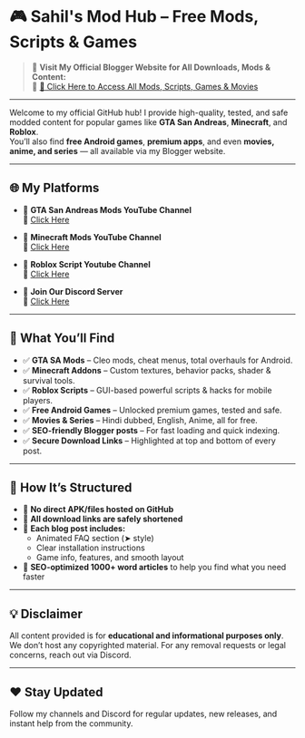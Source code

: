 # 🎮 Sahil's Mod Hub – Free Mods, Scripts & Games

> 📌 **Visit My Official Blogger Website for All Downloads, Mods & Content:**  
> 🔗 [🚀 Click Here to Access All Mods, Scripts, Games & Movies](https://skazther.blogspot.com/?m=1)

---

Welcome to my official GitHub hub! I provide high-quality, tested, and safe modded content for popular games like **GTA San Andreas**, **Minecraft**, and **Roblox**.  
You’ll also find **free Android games**, **premium apps**, and even **movies, anime, and series** — all available via my Blogger website.

---

## 🌐 My Platforms

- 📱 **GTA San Andreas Mods YouTube Channel**  
  🔗 [Click Here](https://www.youtube.com/channel/UCL8hGwrtkFUTfgeFOwKx7Lg)

- 🧱 **Minecraft Mods YouTube Channel**  
  🔗 [Click Here](https://www.youtube.com/channel/UC7Sgjl-P_YztatA-pJFE-kg)

- 🤖 **Roblox Script Youtube Channel**  
  🔗 [Click Here](https://www.youtube.com/channel/UC8a8n-s-YyBgTZecleOrlDQ)

- 💬 **Join Our Discord Server**  
  🔗 [Click Here](https://discord.gg/J7ANVGaEWx)

---

## 📂 What You’ll Find

- ✅ **GTA SA Mods** – Cleo mods, cheat menus, total overhauls for Android.
- ✅ **Minecraft Addons** – Custom textures, behavior packs, shader & survival tools.
- ✅ **Roblox Scripts** – GUI-based powerful scripts & hacks for mobile players.
- ✅ **Free Android Games** – Unlocked premium games, tested and safe.
- ✅ **Movies & Series** – Hindi dubbed, English, Anime, all for free.
- ✅ **SEO-friendly Blogger posts** – For fast loading and quick indexing.
- ✅ **Secure Download Links** – Highlighted at top and bottom of every post.

---

## 🚀 How It’s Structured

- 🔐 **No direct APK/files hosted on GitHub**
- 🔗 **All download links are safely shortened**
- 📄 **Each blog post includes:**
  - Animated FAQ section (➤ style)
  - Clear installation instructions
  - Game info, features, and smooth layout
- 🔎 **SEO-optimized 1000+ word articles** to help you find what you need faster

---

## 💡 Disclaimer

All content provided is for **educational and informational purposes only**.  
We don’t host any copyrighted material. For any removal requests or legal concerns, reach out via Discord.

---

## ❤️ Stay Updated

Follow my channels and Discord for regular updates, new releases, and instant help from the community.
